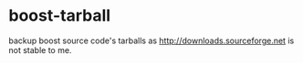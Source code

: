 # boost-tarball

backup boost source code's tarballs as http://downloads.sourceforge.net is not stable to me.
